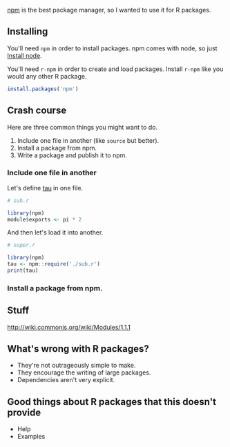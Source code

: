 [npm]() is the best package manager,
so I wanted to use it for R packages.

## Installing
You'll need `npm` in order to install packages. npm comes
with node, so just [Install node]().

You'll need `r-npm` in order to create and load packages.
Install `r-npm` like you would any other R package.
```r
install.packages('npm')
```

## Crash course
Here are three common things you might want to do.

1. Include one file in another (like `source` but better).
2. Install a package from npm.
3. Write a package and publish it to npm.

### Include one file in another
Let's define [tau]() in one file.
```r
# sub.r

library(npm)
module$exports <- pi * 2
```

And then let's load it into another.
```r
# super.r

library(npm)
tau <- npm::require('./sub.r')
print(tau)
```

### Install a package from npm.



## Stuff
http://wiki.commonjs.org/wiki/Modules/1.1.1


## What's wrong with R packages?

* They're not outrageously simple to make.
* They encourage the writing of large packages.
* Dependencies aren't very explicit.

## Good things about R packages that this doesn't provide

* Help
* Examples
